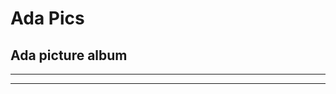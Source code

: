 # Ada Pics

## Ada picture album
------------------------
<script src="https://cdn.jsdelivr.net/npm/publicalbum@latest/embed-ui.min.js" async></script>
<div class="pa-gallery-player-widget" style="width:100%; height:480px; display:none;"
  data-link="https://photos.app.goo.gl/zATKnPnBc8SCzfN6A"
  data-title="Ada!"
  data-description="251 new photos · Album by Mayank Tandon">
  <object data="https://lh3.googleusercontent.com/RW_o7UpUEnIKG_nXGbdl-Wu6UKVzj4oXhm1Wwme9S-nSoMueonxN6CsfVEh3R1qKoherPlEDm7YWZ6GVAYyoG5QIMR7Gg2bs1A9i9hmmhNB3nisH19EnQYo_f_HisB1qnEMLLQshPyw=w1920-h1080"></object>
  <object data="https://lh3.googleusercontent.com/2JTXKrsnQ9y4731yx2nSiUYb0Ecr3t0j1RoPivV1gXRgSBmUAXsoSczTd0uYxSl_oGJZDe_V6rCv5qcnDF6zO5UEg5Pg1AAIUMlAnD4bGlYUKB-D3XfnlWyXjItfTNGd03vqfY6D7iA=w1920-h1080"></object>
  <object data="https://lh3.googleusercontent.com/BBm86QLrsyN2JfPSdj9v3EEq7QZk7b61cXgS-nrsfJsA1FUet4gR71xnTwzfHrUj4JOrc-AMmwVar_o0G6bFXzWe6dij83dLSzDjt3pzhsn82VKw6LhiuG4Y1dreRezvUdIyzKVgyHM=w1920-h1080"></object>
  <object data="https://lh3.googleusercontent.com/Wt0bcTgnD2Np6jvJV08vR1j29VgUXy4qLUNwZ8tyncd-Ry7H81gNZv9I-LLoed75M5pttcfNjQuSmQtcFg-ohqZLJTlURMeLvE_Zh55gC9eO7AItP3eyhQnt5KhMeyjVAezmf11A3-o=w1920-h1080"></object>
  <object data="https://lh3.googleusercontent.com/pon4x_gpIxCCUCGGxdSuEu1IdVcXBV0mRoj5MqBrx4CFqRsjmTsqxJv_nCD4PWFqI3R7J87dhFjs8yiv5W--z53oS5VFYlAkQr_B6Cycm3AtRN217vwe5ZzK-Sn5s_edIRqv5vS-Z5A=w1920-h1080"></object>
  <object data="https://lh3.googleusercontent.com/0fudUPpV22yUg9XvzFG2-oNV6gfHB6O7fr3k2Z_QQysUWPW2mqF55KeQBpBY8nedu6rKkPPAVYZ8-w5GZwQH0-kb1VbDNKNU_eQZtI0H2dHPx75XymWQZ-J_DIttyQxvG6GGwBqngt0=w1920-h1080"></object>
  <object data="https://lh3.googleusercontent.com/sE5WDPK9LRrM9aH93FSweuHfn_fSpoG9Wf35sMBYnC8msptLyJVXcq5f_FSAQKOwQQpLWUe6nttiGhFMGvKQIPsL5QTNbfgDbauzTTgf2cfi8zU_NLbaD-znUatbT5VrcBoewj0TdHk=w1920-h1080"></object>
  <object data="https://lh3.googleusercontent.com/6MCcWqmp_uqVVZu3au0Va-ESdp-AX8nJ8AuROoAVTSSrlQpofWVEwOiOeDCo0ygh-6C5NUPUZ22VBH5JMovUjhfxh-gpwZ85kyoTFHdAsF5LXy_riaPCR6kdohWZ6vH95qpES8Yb9NY=w1920-h1080"></object>
  <object data="https://lh3.googleusercontent.com/s4JX5mmKnq2ZjtERITC3cerG3YurOdcYFv_Di6Tn-efUzAhdJwbDLW5XSC_pbXOD9L-f0TDAygZlIWTa5S3xEk7Wz9i3MOYXV1h_BaePmGZoAu8fs2iwGc3eX8XVMdVJSsN9AUKduYw=w1920-h1080"></object>
  <object data="https://lh3.googleusercontent.com/mZekjFCg0wbIftYnlK1XDlMOojA2VE2DCFmcs0J6FfvUt9l-trPWaGYTGfSslIV1-_i4NAGQl6dEPp1A5XknyW-5CUv0BzkVrYeGtzQqKLT80QUbB7CcYbuBLBfkNnLN4i5OInJzwDs=w1920-h1080"></object>
  <object data="https://lh3.googleusercontent.com/I2iheBWWLzJfknyHo7g_jOFoM78lxD1zhCbUiuncP4zuJJ1JB2OTtOv-a3eNsRoQpaMarpOJd0l0JZMQ7qRZyEv9JKGKAufALjpSqZduSch4OSDD_iNx82Ob8sk-36DZ9ENL1b9lgzY=w1920-h1080"></object>
  <object data="https://lh3.googleusercontent.com/-zprmRVXq4i4O85XyRG9c0TVWLbb9BL0CMml6f8NKEhK2nMARVH0QCH_up6qdvLRR2CMrHJrNXzYxibzCJQwst3edtYQq9eHJWyWXJogYXA3_AqjnPXIBTi0HoFLx9KIsh_cgUYgqzk=w1920-h1080"></object>
  <object data="https://lh3.googleusercontent.com/F58RqtylB-UfjhSbVG7_xg5xg--zkJXDO_1t1MIt-DzW7FtkIvIdSxLq8dg-9CBNniGns27vrKV0DtJAJUBIBuI_IzhgpI0PO7kncVpelGRRE3SfILePagI52ni-1ToyDhnpgt4utWk=w1920-h1080"></object>
  <object data="https://lh3.googleusercontent.com/wVdlBMiY1ELBbDeUKsA3rq1qHDqeNwgczI52f5IqXaLatyiIwlLpHhjApSxaM9jHtH6TE-teBPp5KuJQsqGmx1xF9U4Je9n8qTuWjCP2HqbJ3LJLlMVbk8hhBKmdpEW1OfoJSU2sA4A=w1920-h1080"></object>
  <object data="https://lh3.googleusercontent.com/2SReaLeSVT_wUxQQMUcpXdTZo474jQq3P0WCmKA6CTSC6WZvsAlnbK28xZPsSia8Afl2N_3YsxvG_YncJt7ajUX-DtNd43ht6B7hWLpnqi_2FFq3cs8nMn8r0jMQMMuIXZ2dizPUNRE=w1920-h1080"></object>
  <object data="https://lh3.googleusercontent.com/vbigu_drH_YsSW8sb7tSarO7BgyMnsw34p8wBsjsqrF7EaX_t6AWPlGHnDVfijUiAvMywoX9N0khmOjtDw3TVPMczVMFfuk4oKRJkE5OnC7XyOenvLaKadOM6tS7-FnyNDKdEEk32_o=w1920-h1080"></object>
  <object data="https://lh3.googleusercontent.com/9_cxiCALvzQkzFJadd02mHI6VGyaxd07nRQvVLzTO9pK_iqjYr5pPQTu0tZzH4rLpYrPQKW0OyET8JiCpcwmKS4b040HxlcdeepeDZkPTMt8HyRykf-ERLMWQt5052jnB9PqPONkWSo=w1920-h1080"></object>
  <object data="https://lh3.googleusercontent.com/4kFou9u6ek5eZ9D3NuAJv0gRSUpT7dx_GA91g4jeeWAYDKTlhuL0D8mdZEkDUXP6iEVRh3XwRaUSXmsU9LjYjil8zK2jeUcRhCoIkfCDwaPAfydYv4b5Mcve9eCpzWg5ixGkPZBKjGs=w1920-h1080"></object>
  <object data="https://lh3.googleusercontent.com/jusZJpMnGRhAkbZIGoAfXKOdLtRIJVhwZxbFnCMRVujtygsXuf1H8WMeOx0findJ5321OmkipRnoLJq-G-L4g1idmH1TD4RzB_tqW4WBEkX19MfR50UtEAU5bLmBY2VfcrxZqzSldus=w1920-h1080"></object>
  <object data="https://lh3.googleusercontent.com/qcLW7C00MT9GhSciRc28cH8FHak0MQmArwcR9mqXvbhaRvTYTJ6HtFWc830-Q8TJZPwj2dwEwDsBgIOklLlpDHDuxKyZRdUrEx4anPo3F5wvNFeAyFuPeqL3-4qe-MNDzFnBF2CNnrY=w1920-h1080"></object>
  <object data="https://lh3.googleusercontent.com/QPDRpQPVrRrTSTaeIz-wPqBDQDp3-qIOlIHxPRBIt-XzOkPyYjVv4yrNJB0Qv-59iCv6_LApJovpiKqzWQs_S9avdE_aYoE4I_KqTk4BJmA7POsmxgvHz2kMo_v913Wag_lCrqtOh7A=w1920-h1080"></object>
  <object data="https://lh3.googleusercontent.com/mr538jV9pUq72lhlNDlwKA-k5kt1HylSchtG3DCCFhzgpE9JPGOcjtoFCmFSjDufjCboRo9zxYKMvdijR4p22mNCBF0pFijOgk2ysH_vzVgkiY3-5J7UW7SoT9HSQzG1fbT6EOoSz6w=w1920-h1080"></object>
  <object data="https://lh3.googleusercontent.com/UrnubD6zdFGDc8ExcHGwGuBUTt9FDXkqlNOWyhe03GURsJiPoislDB7rIQG6GTcvFmN5_iW-qDlP-xrCf6flV1vJg1cN6eeBzIEcNF9XVlnZGu7L44nxOP1lzBCLdxPFuVFsG_tITLk=w1920-h1080"></object>
  <object data="https://lh3.googleusercontent.com/jXHDV_kA6CvBuUAL3p_He25tJKuips1xL3sPUvfk2wo2jY5ci7qYzET5S83pOX_Xe8NuPwhQTw-Ae2nVoW-NKFJSrO4FU4VuMJxu4uFgDvEWBzsn8g1GxTXtPFGPb9camB8UxUggYpM=w1920-h1080"></object>
  <object data="https://lh3.googleusercontent.com/H1dg3X20HBkRPoPHp7nAPjPQhWqEYP6oN5sT5UcnvffUN0XRlpPxrVhMABEgm98uQmwjid73MecWP9LM-nuD79fCt5pnwI8Xjk4UWJd5oVS5zvUvajw25XyxMjnJ3nUgx3ixT9iWiEk=w1920-h1080"></object>
  <object data="https://lh3.googleusercontent.com/gafbavbfriwYqWWCeKTEkwLt8mx8ShljufWnqoCkmFh-oyCo8c4ajcjvYAj0_yT_bH0fpehBYsddGw3ICtj8AkR8PZT3505SX2Oy999YPabBlIOhfoTYSgKR62qgepF8_UGmaBbVu1U=w1920-h1080"></object>
  <object data="https://lh3.googleusercontent.com/xT4yua_iE9gfmnuTXhELRRJS9WqUe_EmAwguoObysWEuxHV--dRuvFBh1JP-JlkI5oBMQ3vKyY8ho6Hs9h807Jo0jneRCCVmm8hticIYiJDf0TFxWLZrqXdltpajNwoVV_UuvXeNokM=w1920-h1080"></object>
  <object data="https://lh3.googleusercontent.com/OPKrzcRBOI4i35gFMMjuEc1ulviM-fRfa2l-77Agda3UrknjAjIsR7c8a_yU4-eDlTH1P-4VxS1A96rAXftXu_3TiBWkKWq2Vjf9EdAu21tRBEAGTewMMAMK0CRjl6kKGT8SKWZAuFg=w1920-h1080"></object>
  <object data="https://lh3.googleusercontent.com/kTrYrHKBHN3DXYN5XwwjUXpw397B1nZIRF3TK4BTNWDnL7nuyLCUjs7x3_PjhYs_yleT0xbpPzGxZp8x70Kry_QThV004NC9RH4zLEU6w0MAkcy8lxZhjs2zDUFT3vfzuH5uK2xVHA8=w1920-h1080"></object>
  <object data="https://lh3.googleusercontent.com/WaezOVc1ZVSzOjHduumfypkG2mQ9H7K6ig6mLfuweVlBuHKNr3J6_2gbizHQdmiYMs81D5kN4MxbAUmIzCYJu0WJGpsxj7xOgqCSPOAf0KtuLCw65bORRdCtNVQFPmIWyqf5S2pSaLA=w1920-h1080"></object>
  <object data="https://lh3.googleusercontent.com/DJqVXVUMrQf4JasDgJ9NMYFXW3ofKLfrBYVyQTsaUEOI4cUQ5xNuPgva3ycgKtT-uSJixl3qb70JNTs1xe3uNIl3WjhNAm68Idcfndv406LcjJDUqsaFTm9UssfeaKCOUXyV1cjFb4M=w1920-h1080"></object>
  <object data="https://lh3.googleusercontent.com/04rx2JfW6oS8eYM9G2IGtOhRkho4Vtct8J14aYqzf8vjp3Lg2Vk7ljR7PgsOZvukHuSOdmrTMu1vjQlYQvBMbOXkv7aYfhOhwrbXu6KFPa4SSz0kw_5aek0T0D2QvUwRwS6L137DC_k=w1920-h1080"></object>
  <object data="https://lh3.googleusercontent.com/nF5I0TZ30T5LsgDcQelpScQU4ps5Ujy0dETIM9GWn6l1r3RdUdgj3DH20TqYGiRCjzvswt7Rf68gV0jdfb-Jwzdd9PBn2XiaggX4kYCYA19RNzim7z_JRZvLW3oeou6v9NqnDk5Rb60=w1920-h1080"></object>
  <object data="https://lh3.googleusercontent.com/CgwazXuA8MDkqUJKUePbnXnQ-uikAMULDZJbyL8jmuqUyxCQh26rA6k7nwOqKeRfCuDLHOeT83wSiVS6thponqSiiDhBlgBOsvZOJzs3fmHESqec6sQZMrNgO7Usj0NrhrS1OjSycPs=w1920-h1080"></object>
  <object data="https://lh3.googleusercontent.com/24iv5D9W7j_n58QZ60K3NXv0NDemtMlAJ9KqTLqH2cighjX7648sxzAPRBGIq7zeDBYTKBAtQnZT2G3t4VX_Cs_c5xJJLyW6DNZnghS4Xp5g9QsHo7hSn-MMb97xCfWfl772XGnxVlc=w1920-h1080"></object>
  <object data="https://lh3.googleusercontent.com/_eb7uzh4KnhUeaTBE7F7_zbUgQPXS9gswb8wg5xa2WBHxBHl12jPLaEBgYokCtL8YBdtZIFaJ05Vw6Ez-ed0YfAbGLI1ScrdfIxtLw0T3sqRX5vA14ctELMYK-7n_dWdHthMz_XMa_Y=w1920-h1080"></object>
  <object data="https://lh3.googleusercontent.com/Txue5hFFpePASIpDdVulo-R13hzAyrpNJAv-6-utLP-QDo2VBbdHfnl3zLKC9PHv0iIlGHkF9Tyo-tgThsV_D0suTwgdsk6Rc3Sa1_kJudKFGyC-KQ5epoFzjc_O2EibP0rZbo5PwmM=w1920-h1080"></object>
  <object data="https://lh3.googleusercontent.com/CNcEDhChcVT-F49usTeXAJT4Q8KhOtRAPEX2NxSPU8SR6JYLbYsMxS4ZpoZyRqBFzLaAOYy7k8xLKQFhzPvC6N87dB8iQxNCRH5486xLbYj7S6P4ob3qLTjGhzCl_hZ6oJjZmgwf1HQ=w1920-h1080"></object>
  <object data="https://lh3.googleusercontent.com/oyjC3ootMSNsJV3Thg3ZzCMJkXrSi8XVVorW32IjukqRaPx32bMNtVeslX6yJ9JXDzrsD3f2OGxpIIofW7sjgDOSRuA2jMZSuPYsmH8I-t6r_NzkDC2VRbpsuRtGVl5masEZLRQoj3U=w1920-h1080"></object>
  <object data="https://lh3.googleusercontent.com/f5A_NRJYP8pJnl_m5metg6AQBA8iTy5rEveS7AkxjMghlaejkhbbCx8I-We-c9eP-QZVlPSzw8fH6WSDh4RMvgTYAMcL3Ck2jM7B4ZXm8q4GOmch6EggxfExlBXborY0Eu8Rru7yyMs=w1920-h1080"></object>
  <object data="https://lh3.googleusercontent.com/HNjuVMrpSlf95MEXPt7u8jBTLde4cwv_wI7mYRGjAcAc1aqPmxjcwmoDmw7zOmRpms_bpLBGjVRJ6YnEgm6oC_NV_UBL4zvuwhxrse7X6gYR6tn5I-GG1MAgLzi5kUVwjzWmELKc6VQ=w1920-h1080"></object>
  <object data="https://lh3.googleusercontent.com/7Y70tXLNaxTS1OGYWMXZmN9sw8fmfULLhqX9aAsLHzYrJuLtnRcFKxXlCsXE-fmyYr2DnmMQK9T03ZXlJDkEh3puij7JKHFNKR-QIHHSh_wycg4bMMxpXA3dVk18QPDn2LMQHWpIqio=w1920-h1080"></object>
  <object data="https://lh3.googleusercontent.com/fOs_Z8YlpmovQoL3voADZ92UrKm-zPWtSVYgXlpFHvWYD8xAbDE1D4IgnMWRtKMsf5Iq5OR-5oyPPwBa4-f8ZjyrP-p2rZIZ4q0nSul_-aiqSTUsVB7V78nvUwNfkuNqu93bYmnjkeY=w1920-h1080"></object>
  <object data="https://lh3.googleusercontent.com/G9WATcBRFoZBDZLLPz2gPghH9P7JQmWJOZA_7OdAooDzaK7mnFtZ31BbWRKmFsSZtA2gHH4EmUnLtrzJVLQEwnIOWTKjUW0QKhetMufBG_qbx0x1PHtdr9xfd2yE9YKgetK_K0q4-ys=w1920-h1080"></object>
  <object data="https://lh3.googleusercontent.com/Jo04hUQQJCTAyufxXyeYqbbZYlxVxluvc0pRAWQeHUQzteBTauJPa9n6AVNG_KzYo6_u9mbfb5RlSJOX6JjudAbhlIlGmzeqiMk6S_0Rv4hcend4-0ya-CyLEv4pmDMZpvaR1YUAVS4=w1920-h1080"></object>
  <object data="https://lh3.googleusercontent.com/GxpnKP9JQYpkKoaFsj7jyTOhaC0nTRjrxKAxVp2Pn9mrBhuwT1SblMK5aBWz3dfh9ZdmmzyLcE9z3XVWM091wrQU9aKCD6NfGl4jTnYeqR_LZaTMvD0alV8h7J-6GpZdEE3EOt4zTRE=w1920-h1080"></object>
  <object data="https://lh3.googleusercontent.com/h9MI2cc-IBevK0DVwIHQZZ2IWfUeTJOFSmzbQ7eyIjycoH9WowwJKKAQZLDJ1zmWNDYoV8Q6LYi3nHL2uXx5lHJgSLU2lxwzFSLFXp-GDRQTaGxRaCRskB8_R4pvF6_JWlFLGAcRbsg=w1920-h1080"></object>
  <object data="https://lh3.googleusercontent.com/mr1Vc8Sztulb1CibdUu_w_agrlxRXc4ihyU142PUFAjhr-SLuVQHg8KTPpnl-sophw4ZfYv9hXLHcAEyhE0SXu7EEucpMzpEac_DfKPgzlA4wcAaMn0zwkDcirZFW5qDGIz5GjCEkj8=w1920-h1080"></object>
  <object data="https://lh3.googleusercontent.com/M3NaQNdPZ-5El_2w2Yp86HnktkbqwMoR7QjKFSfV2rC5EW_oXEHJv52nHjSYARs8B8lAizxtwdsFVJMuNSCEWVc1HzjguTd4xGGhbILHOdcylk99vU0iSb4_EJM6CqjclpYA88Wlv70=w1920-h1080"></object>
  <object data="https://lh3.googleusercontent.com/dQghDsZtQpEulZH8Zi9pGtcNePYZ5Iyz5BT_ZuSM2cQAzPjHvFBnpZ333zfnutxOHdsr-NgY1I6Eq3P4swMyEsgY93B6mxGJRRgzAU52bTC0v0QNGjpARXeTGegkzD-tFACVnQCw45c=w1920-h1080"></object>
  <object data="https://lh3.googleusercontent.com/gBbTmGnIeUiXYLdppngRdI1cOIowkmEfmzNVKn-W1ppH1lmvU5dhLEfChlqa7q34wmM_zLnOdTC-wAf1-bv9E37yUA4W3Mr5QTXPetbaepQe9eOp2Boz19-IdC-3quwbAH5NnyAoc3o=w1920-h1080"></object>
  <object data="https://lh3.googleusercontent.com/se07OWBYUBRRbwai7_4iUMbpaGm9L3jZrtn955EdWuEaf6JYlD2R35kHXcMs3M_hX2X4vBsPPyr564hxD2PSnUP1wJAgZbuTGg-lfFxJ8aEXzI-yY0ykaVYfFJJOCcwFKNCY9gdcwV4=w1920-h1080"></object>
  <object data="https://lh3.googleusercontent.com/oI6QKRvG046cOWD5qFTF6lQ1559ybtQ4qhx4b0vNLceHeQe_u-fUPEbLuelYn8cuti6_3uUHRH71Ew9IRtZ0xf6RNJMosAlz5oEcIXfPCLKYAF6D3NPnT8MRB60aPiXi1MtKXa-j9YE=w1920-h1080"></object>
  <object data="https://lh3.googleusercontent.com/I1hHYllZSCrsXblEdIOlvz8Pz7Uz-4yhtWQltEu1Nqf8ZctaQ9upebJZrsjMXwgPQUZljQPDnAGx8f5xcqfWqz0u6-0aTydLxZIuB56pJOVmcWkzZ00r8_6FRBxnhn8v4sS-j-4q-90=w1920-h1080"></object>
  <object data="https://lh3.googleusercontent.com/D-MtY3nhiO9zZuLlBN4Fdr3zIGr3eS7UlrMt2OenB91KlRqRPVlrX_fjTOcTZ5ICSu4Wy7gBSQo8IfUqr6ZWxe63m23wa0GnpRPOKVZ62nUfevwOYh26JcsrJe_OR8h14_mKLi-EslQ=w1920-h1080"></object>
  <object data="https://lh3.googleusercontent.com/0RUTRg-NPyf5symwltc0QcPje_KnNnxGP5W6l5tGakQeazgJnxg0YF8cLLVBSmoDknTVUHn1OmOG90gqlB3mE7_uN7kAzZR1ToZy6Splqb2KWCM1T4o4tSAvDQ1ONLMPQo3KT1MrRPg=w1920-h1080"></object>
  <object data="https://lh3.googleusercontent.com/WzNlhmpek1OHeFqzG-UNhEhvQpvGO15hrrNrAFM3jXHxIKZg-psE9OgTErzF1zRgb0th2Ipm5fezfZTGEKw3QtN0rPU0F9YGoIE_JCPDgvm1frlc3Mp-fBZ0Itj7MH9TCfA1cxW7oy0=w1920-h1080"></object>
  <object data="https://lh3.googleusercontent.com/q7ElYeBoyHwmEn7V7PwlqJKKiupT17vRuunYoE9V_0mTcAwrC3oe6PLUfNRAuPoe5I80GgohxY-3c1OqdHJGOQZMIqOd2eJbp4ARMrWxELJkVPCTTVtmRm9ioFqSvhyiTsN8IEfJ8RU=w1920-h1080"></object>
  <object data="https://lh3.googleusercontent.com/d6TnFVa_KNPkG_pQGPIIhCy0QDn6tcjRkvaQSjA_BBbXkFidEl8MkY-P83ThOgG0onNs6AFuFxL1ACcC4ZDl8BCHtdvZZKJ0oHsYUfV51is4XkLjF0L_lfg0vf0eOXC7UHV5-0pZuVQ=w1920-h1080"></object>
  <object data="https://lh3.googleusercontent.com/18eArl089BAYx9VVTtfxiybUtlwt75cVvJZD8Q91yeRpYYN2PZUw-Lpz6DRshJ-TCQlv-G0uG_c3Q4cI-GsHnILmYA8LKoBnHfg0QbQifCob6BpEEvCKh0GCu7cHKnHgRS7G3xNXc_I=w1920-h1080"></object>
  <object data="https://lh3.googleusercontent.com/HTYyx9w7ZS6BaZXn0S8JjWD51LHiXfJwugok-h2xRFTwehxG3OwIJvmi3fqKSPDuV5D60s2RI722mpo9EyRFDMCF6h-RlDNAsghPDaOAJY1H6OZwgXBw7eGwN26k9Fiuv_kvK8Ybi5Q=w1920-h1080"></object>
  <object data="https://lh3.googleusercontent.com/p5ov_ITlzUNBQcACm_L6EYr-P2XL6iUVdz-9nnSbQjdnG6NaTUirLVnEcSrlpFWv62To9X_Hd_Fs1NKq0n1b-fYjhzeuxCM3T7zBwghe-adSmojtEJGdEqNKC4GVdu8gkw_IqXBiIy8=w1920-h1080"></object>
  <object data="https://lh3.googleusercontent.com/-7XoHXdh0XOuLm5v-eGazq8o-l5DBmZGKU1GLwRt3jPx6I26GxCRCrf0AYn3dFdfpNyng3GrDrvxgJ5aUkdYa3LaI2imh3MXtqMNaLgtSAFDM84PIifncc01FP66N-NOfX61ZyLzN1Q=w1920-h1080"></object>
  <object data="https://lh3.googleusercontent.com/BSRHG9ickNBvHjPYiMAbY7JDSsSSDSl9VoMSHq4Aiz2Pim7uO9REdGxbFdnfe7PpMsGqfoGR4eqWk41uL-BF038ja8_NiFSubmdVLvIN1YFq6nA-IJ5V7tU9XhSSz7HpgDHvoTRpveY=w1920-h1080"></object>
  <object data="https://lh3.googleusercontent.com/g28jY-ZUBA9askbe2uQjL7jnOILFY1SCJruqtgQmWnyJbThmvKNl602eP075Ws4Z1uKlVKszQqhCZJ03FwRz0-M_xOLpi6IsyNZwPuAIpDvsJ-OvkXfzh0-Si9M8amVdmcN4G1cM7bE=w1920-h1080"></object>
  <object data="https://lh3.googleusercontent.com/fl8pBDTlyk7D25tlOy3hLgWJrweUpgt-foarmprT5-p3IqjTm5Y_nrOBpA780W_JpUJb5UKcC9j4Fqf7l2NqPs_unq5Vh5GdHNi2uksW86tSjvofjBzw8O_xQNpa9HT-7Vr8b4NWieA=w1920-h1080"></object>
  <object data="https://lh3.googleusercontent.com/gCh2qDIi4ee87FeBm5jck1Y9P3bYTJr1r1jV5uq0fJ-EchX-Sc8VlNyXG6ycUH-9qpCE66hmhdolz9IAJZpzk7mt0ZvUsGWxrd42d3Frgvj_nhhaIBwXZedqEsZXEaHxRwda0FPHhRs=w1920-h1080"></object>
  <object data="https://lh3.googleusercontent.com/yQ00_6IfgVElivvrqORUy3il0lLzkJG5p7qfjHve3T-qWnq5LYeKVFxINuNB4LeoYYiB79NTtC0SsxkV6HO8xfsq2ACR-q6KDtu2sbGfOrYLUHtPNPukx-_Al-dXW1QqPLd4dzHyky0=w1920-h1080"></object>
  <object data="https://lh3.googleusercontent.com/qw5GaU8sdPpH8fK0-9wMn6jXzH5sp9uVY-2WyuFd-eK1sdCjYK-QSSg_UlnX09xNcLQLpR9EZsSCIUSFHta2I6IDs3IlW6R6BsfNgPPjGkUQgJzimaIsHMfmTXQx-xunnpHnSvs9gdM=w1920-h1080"></object>
  <object data="https://lh3.googleusercontent.com/91wU53hst9iiBMbhC6OvsfENreo3K8xMu0EubGpaP0sGdxs6exIBv5Q6cbR9dSqJ-u981MKcf30gNDeoFFWd2PIM9aUVX7ZIA_W46DizKrsykI_yNDJmiQD-Feini-gEavyDRrkfCoY=w1920-h1080"></object>
  <object data="https://lh3.googleusercontent.com/WUWa-V0eOGGXglRXUd-ATLk6kbtcneZcSC4gOpj88kVrFjU0_mYbCe4wIPqzwfsPiK3d-R05mpTlDFe32CKPKkj7Gt3mOedARojl5aQaS_zCXiouvh_SPG1vT_eWTvjuOCgj0VGfrIo=w1920-h1080"></object>
  <object data="https://lh3.googleusercontent.com/Q_JgYaYg1iXCsXwrSIP2Thxd_4X5uKdNDaDR-281wGQQHSZy_leCkfTQr4pJLGbxJoX2UpNr4fwYm-f9CRLP9HGvOKuN2Ep0qwQcqlb3fCiNK6s2M1_WysAWkbJgYjwPVjRJ_elA9hQ=w1920-h1080"></object>
  <object data="https://lh3.googleusercontent.com/YqGMA00LzZb38o1R5lra-zBsdsxm3FzWcCIeFK2euTV3z955nJ7POckE5oHDnV28X4mBa-hJupnASbhR619h8ty60sBFip1aZpTGzCwRgX3ub_qL1jQFR5j1X0Gu6-Fs7meeTrGHFAw=w1920-h1080"></object>
  <object data="https://lh3.googleusercontent.com/OWnQMtgmuLyDesQEm0ZRvDPdck-ziBfXzDamLJU1sGPpbGDESAUazS0ATO9nNDgBq4W3sTS9gNRDh9cFKflbdzy5vkW65bnn0Y5-WvuqIjWXaLEVcrfoiMsees_7IkBFtx6jnnapi94=w1920-h1080"></object>
  <object data="https://lh3.googleusercontent.com/EJ1dLg27-k4YbYK-HGfxDZGRhu2N3OOQd3pFKdsHaTRAfrGt_aE_repi3dsc22rB78N27J-bMqpKxMekJF6NoPjKPf2WMf3nmRZFLRZDByGn1ZcJ3cqTJCXfCgg1o9HsAr4KwuhIsOo=w1920-h1080"></object>
  <object data="https://lh3.googleusercontent.com/-7aDAt3fYqQpty3gdSQt8lJsp-S_N-QN8PBXENfDEesCxnagmeovTpA5QE_xBcnLNv9pJvR1Dbiafh4mc7qjI5Aj7xQwVzw6iYr0Z408t5KkXKNA8Upr4OoTv4Wax6fts-CAUTrOw-I=w1920-h1080"></object>
  <object data="https://lh3.googleusercontent.com/LUYDlrK1Fy43Y4M4a_c4TWMtQvq5SkdV1kuginW7jo_Fey-zKsdzvSERs0gyc4hCcGbQHxq_iZdLtUECfd_kQDqQbrVugyYdZa9HUUyuNZDqLTlf3DtB__-eQhxm1YUiVh43gEcU1wU=w1920-h1080"></object>
  <object data="https://lh3.googleusercontent.com/sE0iaDp-3y8bRYCS4_qSKHCHX22s_UC98I-HAS1uNAi1DvWR5-eN6-bZomoN5snAd4lvo68UZgx7KuCdnweGslcwbn7ITiA0PTkpUe592ulUq5Y68j02obrKI-K-RXaRf-4L2h1mAdw=w1920-h1080"></object>
  <object data="https://lh3.googleusercontent.com/u_WGBcQGENe3OF62G9kmDhhgYw76px_yU6QhsCd9rkJapOovEJfDA7lTtOwVWD1YTRGeTxaFRR_cGwR1HJY262XFEevjzwEPq3MIWTrx-oBSPH4MssKc4jmwdcbhfv6_Jjwg0hVbzWI=w1920-h1080"></object>
  <object data="https://lh3.googleusercontent.com/OSTgwOA5gckA2ZV8yVQD-WjkBoA8Q__z7-9MKdM3OzGdNSPAAakiRYBuDROroJwhlU8ib_zTH63ayIIiHLQ7TetUocxrS8S8X1814TShnW7QEC7wsBaM7MfrzOhnfWfTLWq5vHfqHC8=w1920-h1080"></object>
  <object data="https://lh3.googleusercontent.com/XvFKS0qbKy3RlCVLapLUJ1YfGmq7cfPSpOgrtCvedePgfSV3YcXnlzK2kivAxeXcjhCHacfdAEydv1KCxT3umfO5ADb0kFOkifLisIcnXTzxqE46-u7qV-yc9sT0U8sBOtvm7NiBbUg=w1920-h1080"></object>
  <object data="https://lh3.googleusercontent.com/66m8y-tzlTYQJ4LIGmPTFRrjwym5ivQQ1SLtQzlZXH12Bo2pUI3EiqshFQ25Fm0rQE9iehorMUl_o_VY8a-FyUFOfQ16dxp5Oke1q4TGMfpNDUWmQUDNFv90ZYIeBxdW3quI21EBE9g=w1920-h1080"></object>
  <object data="https://lh3.googleusercontent.com/h-Fek5Sn-s5_Zs7O-YYSnRLIxejRacADMPF48Ppf9S1MxEQyAhWS-9tiFfedtzhsLBx_1_9XJW-dEj6S_KB8g4RXT-tZPHzpHch5ROo1ocWOCYIhszvb8_hUtCbYXvhuzQNgZR0lTKA=w1920-h1080"></object>
  <object data="https://lh3.googleusercontent.com/0hbRuFbFHb7tBakezM01EbHbPsI6qIdTWlcA8fRf_BIuu8kBAM7YV776Fu7v_SoJXLVV8Gb1fD-yaPeUMtsFbV2xWgPtpxsvSmK22EL6YxZKOKn9bs0NtHAF5suQt0xPrpMxcfjDUAQ=w1920-h1080"></object>
  <object data="https://lh3.googleusercontent.com/NG4xl-BoSNCGM1PShvmqJWAlewARZftPIFjzzbn2HZyJFUx2_IHntnIxKuZR3EQh3lkb-sdIghUtg0s3ULLGBXbeQt56fNfy-7kmi1c4SAUobrC1Z-OuCLK2Z6gXc5jDlYDcWMiZkn8=w1920-h1080"></object>
  <object data="https://lh3.googleusercontent.com/8VkIFcOw0TY_-xY5nPUJkhcNv7ndbIydqbNFf6W_kRjJxvX92L1E4DXt0bQoky-LjABd6NSm7hYY6BbccStqdd4vqW6IWVx3ogUp4KNJM9EGfEd2LI6L25oolD5J2Gy_aAixQFwBs7E=w1920-h1080"></object>
  <object data="https://lh3.googleusercontent.com/AKj7F2zDS6khnffI5-JIooXzbGEqbol5W-t2CM3BK3PCxUDTuzjQBj_iqYJHR1JJ4HO9Z0K6MgsVFLSahBicKmxb7IvxKZs6Ss-p-ABuTNnnQX-ozxH1goRClJ_-YE17o2MDzh2o5xc=w1920-h1080"></object>
  <object data="https://lh3.googleusercontent.com/TXFJsUCParrLw8TLz4nnyX5AsIySjkAxMSU65alPHTZjQCSe29yrb7yK6HNeTjtHFZeTRfyXoA8jSwe169pfVpOuq1x0WC3u6sn06pj8Wrg8JbPgF1Zklk8rVBXe6j0dZMs7OsHCeYI=w1920-h1080"></object>
  <object data="https://lh3.googleusercontent.com/8YcPX561NhBIyLzoBMJn77WDvWFPRi1ZIgjWvDrWsc5n9701KiWkrxn9jy0JG1xkn_9QclqxTDBtaQXAEanbV0YcTsjIqGXSbBNL-ckJNwUNMx8L92ueSsYgdopIERt5bHvrxfLbsB0=w1920-h1080"></object>
  <object data="https://lh3.googleusercontent.com/qj-nOtq6kzuhr7YDCRDjds8OK23SUImrBEqYjiU4-p_hj-BfsQ381FFmzjAaiS8pnH6wDQzFPP6a0FbH_OGXRN6PruH2fHidNvda2bEFaCjGHmLlA2wRgkSNRukUd6mEvIhhuTJFXIo=w1920-h1080"></object>
  <object data="https://lh3.googleusercontent.com/fQmbDPE-4167GM7B-LgVzhG-ECkPkFN4KhtgaMIB3NvzG_8_pDlQT4dky3CnSDi5MF6RGItFi6NiUf56yRqFr2RhdaW_S0dQ3MNdIcJ8WwSzW4ffu0B8_FHuPhXRf3YNFL0budmfs6U=w1920-h1080"></object>
  <object data="https://lh3.googleusercontent.com/9uYxwLP8eeRoAF8p8wjMRnopdatkn6eY7Ty57vIjWXEu5s-9EtPZMd_ek0ws7k6RLn_YjLV9ILENt2nzwyi9OPS2EKPxARIHFHWwA4iXQie8xmhpPGehlLmx156miEVmcxJhqeO7TuQ=w1920-h1080"></object>
  <object data="https://lh3.googleusercontent.com/KM0PRUKCFQdTmYwbFBKnqJ4HlW7mND19NSUxIyzF-HKfz-nivoz9kNn-7v5zZ5ZK9mqg7lSOQgI67BXQrQUfQxhxtav_TZyMvP8qD4oD5pPEZ77-ztNVTLh1MUHBUnr26PwsVqeaIt4=w1920-h1080"></object>
  <object data="https://lh3.googleusercontent.com/ZCN2kKsH4dEXfGkDn75nqJZTM47HatsS1bCZ-mC5BTb1X5LBp1Dh0cg1RcxnawTU-VIClnj3f5quHxIsQysY_etBuAnvPCOw7SHMcmAvqMSBK8gXjHR-kSWNjVYmfW7ogiFEI0j_nr0=w1920-h1080"></object>
  <object data="https://lh3.googleusercontent.com/KtmYDOUOOeei3wx_9FZXojChIqOuE9oMlyZ6JgYcIJWQvDAp5hH_kJkBUQBkUIEbZlOv4J9Rr9OSRwPA57FLWAUZoX3A9lPWEH4PtcNtS_Pr4AcPGmwWDOHD6psD4w80_iExmRQ_xwo=w1920-h1080"></object>
  <object data="https://lh3.googleusercontent.com/QGjxUqK4Zlu0yDHU2C0f1JMSRcdu0Yo2qtm8fULQYvMpMeIrHQssPrWkylQi-uBJbJd0-zik_Y2GeynO2WZtrq5Fgk4jW5smNfGhw0tPAzwVUYzLJO0lr85anJLGstX3B14Lob6_Iek=w1920-h1080"></object>
  <object data="https://lh3.googleusercontent.com/ysKLvoF5RGo5O5KpgcMZN1_v7ZqofYnWPaIGkSaVHKWOaDtfzkAv30p2ZG39eTK_RRw0EOvD-6Cu6G1MKDv8yVCNv1PAECOrivB432SG_lhzz3uSPwPIxBbf1wpPexAJTamQa4fOjHA=w1920-h1080"></object>
  <object data="https://lh3.googleusercontent.com/nxlnHMvqQ9b_UwealGn08PLOxWr2sMtY1sk6sjZQ2QvDVHUzTVq5hHuxuXBKLfNUoETJa-FrTEYKUQyOHEhnXR9uraFLDfD0qFV3gUlynn7ZHzUHg7X_idw88ds6D8IPSkK7aa_RwwE=w1920-h1080"></object>
  <object data="https://lh3.googleusercontent.com/y5E--axoJ_AAn2i5HjaC1FGEaovIlHbH2JmXubNJ-XZhcVnM95Sh0unItkQKHrLVKD77JHe1jkgFOvln2TFUEoNLfHP8_hrTImA0fZZzyep7KMwxF3OupiX99HNGkiMl9PFm1xB6kTQ=w1920-h1080"></object>
  <object data="https://lh3.googleusercontent.com/utyShXR9sjqRJ6USRjYD4-RFU2PPbytwMBjAfD6hEt9jEcsGfjXzx3kKpWmxsS4xXMgkrtO4M4s2im0cq3X_GR4NmzGN2VefaZA-2G_RlWrk7Xw3k66rl4HogpRtwKUavkeabNsCKDA=w1920-h1080"></object>
  <object data="https://lh3.googleusercontent.com/BnizqY1nVSOAcHQh09EM9a4u19VWJx-INP8ukJFcyLPMhMh6rY8Ie4HfKvi6vqf2yqIKkOoUtftEbRPo2eaHTlkvlMtNF5Y_V9XJ3pFvELGaDsizFEyWEhWtshSzVCs1oq82-cZkFg8=w1920-h1080"></object>
  <object data="https://lh3.googleusercontent.com/mwzbtAPHORw5JOZ58ezfu7UtWogy6cKKhAVYpaUZIel3NGJQacDIa2u4okBWMSF6QcNKY1bYV5R4ChC0kXOrmTXWW-WH-GjLHlLi53mGuwQqUK3GdB76LsMHxzuK78HYZVbBBZji2Mk=w1920-h1080"></object>
  <object data="https://lh3.googleusercontent.com/cB5ufyXKnmbKAdkjfc9OTcaU5-SKm39uyKtfIjOuzCsNOEeWBzNpdC9W_IFPgFGelgKG6LtmVO6PpnXHuZ9_-tT7NkXWzPBJJ7PyNOsE2pDclo1Fn3arR9NGJz6sDPNaASia55HtR-A=w1920-h1080"></object>
  <object data="https://lh3.googleusercontent.com/yohoOq--d8FvXVgB1GAF1JjSwe6pPQM2zI0ieGmMr2smm1mwy9vsIy3udUn0vx1bbdiP5TZQ7zYGRR5HTpnRPO3Gkaq0dDLZzwVNuiPoewaKz9fDi59sy7as8sdPAn9sBgC24LCJatY=w1920-h1080"></object>
  <object data="https://lh3.googleusercontent.com/irfzZ5d0DRE5qZzXnovBymEinJ4z1pb46GNYoKFo17ZVsS6j4AKCPiIvNqhA1Y2lXlYVHBLxDFRM4ij9-yT2kgM7jfgeIckdfLroi_MEG0IQesp0njkob7DvKN4pQC9-J341mxY35tQ=w1920-h1080"></object>
  <object data="https://lh3.googleusercontent.com/biUEV4LGPmLtEPYjuC2Em9l9YHg28drLcSbfDLZvKsvoYElth2MO_cfOtgmd6t2pQCzRvvrsdHAztFlSS0VkVEqmye5_1lcPH4UNLW7fJchGndQ9XujReNpJuCx3Ph_oyrPB1qHfuIk=w1920-h1080"></object>
  <object data="https://lh3.googleusercontent.com/r6eh-djw9xy7X3PZtnQdSBR876QiFo9rLOX7TaO29OLVVu9lF1Ivn7RGIZZqJPxCmGXvz-QJ2Pf5cx2x5RIBmjQ91m4VMhvz49eGqhEiFHMOQYadCOLft_ULqeSOWSuc1iN9xCQyRPg=w1920-h1080"></object>
  <object data="https://lh3.googleusercontent.com/FKMfV2ammLoEwT3ivyZMdEv3Ts1wFsc1A68WTrQCuD298bGw5USgJBglVDQCI4qr5kpIVZVRVkebspIVIhS1ndjR_K20O32JkJerrKhPzO_PViF9k0jXJ_rAqH2rOTIqlf4IAkgHRwo=w1920-h1080"></object>
  <object data="https://lh3.googleusercontent.com/8nz98ZwJbx9XDEZ5cepXlLZuseeN-3kRhX9eCsdkwniY7KU2x2xFzCxLtyzgfUx4eiRiKj_Y4lq743_2VerufZeScznbA9Uf8vU9ifoTri4TG3ppOwYBmH4EQajKTTRh_JLADj6J594=w1920-h1080"></object>
  <object data="https://lh3.googleusercontent.com/5EoOo8CvdbJ49TioQbOfSRJyJ-x8uQ1vSI2aeIR2ckdAWvrFACS0IyXiqrdsFCXLsbN1J9XcLQIab-hVJSfPXvaTW_cv_imYHU0ICebGKe2f1S66wprNDaVvqGGF6rEYqxU45BFhNUw=w1920-h1080"></object>
  <object data="https://lh3.googleusercontent.com/hm9apfbusIYIxd0lyV3oHKe2gO60OxSx9HLATsINEbLzw4UU5xXw8_DVefNM4ySR6aF55Tj38PYm7vYZiJ27FiLL1P2ak5zK3yS1-CNfY7tSaVmJIVzcjxkp5vAQV2APw1YYavi1Akg=w1920-h1080"></object>
  <object data="https://lh3.googleusercontent.com/ZH7mzckLsraWTEiJFAGHi_KItiVO16wLAIZ-Tn5eH0p7Vc8f8e5Z-tOT5Q4iFpKHVz4oB4n0BetL3l5RLSoaMEySiLFCOQSGa5yxF1WJN6AML0Ls8UIRtqX7sG-LPbhPawts_zXLEOo=w1920-h1080"></object>
  <object data="https://lh3.googleusercontent.com/adjmlbI37N_M6zZzDAKXHblD9tUc6dcGqe0IgzLELzEH5zHi9PtE3VGU8KOVKvqyjXJWiVwrS6fvBXogdc6oOHniVcpxI59r02ERkePVLykGoqcgo0jEYcojmieyEdnnWI8yHRTubng=w1920-h1080"></object>
  <object data="https://lh3.googleusercontent.com/8YJZBu0lRsPlxdy01jx_xmZbnFLSDxQXXeab0mNDkwVAariK9AFdObr71ASWPXY81tiDwE52Y5qXEMr6_zRxRQJiaiEM3fp5pCMC6JByjsnw-_0y1a8P5Ft83G-yD-oC5tS1terEIBg=w1920-h1080"></object>
  <object data="https://lh3.googleusercontent.com/84z1FS1kz8Zg5SApJk-HAEjncfDnZRudtH2mXksivyZyqG2jBv5fxUlublltJCKJGWR7NMlOYvGyLV4LHnloNL0wNqQA9W7tWrZ2OKCFElGV-5COWby7xpZalb7qAh5YcwjPYvdxqXw=w1920-h1080"></object>
  <object data="https://lh3.googleusercontent.com/6UTMKh6P6HEkmOp6OofotD5MEl6EF1cfWzwm4SFX3u_lSiuwm1jzxy2AC1zRfSTT-gIEBNbW7iJFZI6zk9sr5UCJXJoWg3LsGAymRUIrfEapYGDIzNeoo8dHOEmVD9DjeWa_Qpr0v4s=w1920-h1080"></object>
  <object data="https://lh3.googleusercontent.com/NyCzM0Tu7whwRRkTtJTWhJdRSejqZswXcUc9hS83yHuBlaLSDuqTHrNNfXxStUNUmtpLmH0WLTOHrzcZ4-BiYo3KDm8Kuu0HW7xrgEXLfs8f_nN8JZRf2t4LHSvn4QMxCei_1N9u_rY=w1920-h1080"></object>
  <object data="https://lh3.googleusercontent.com/KT5UrptkMI529LbH7gZ5SB9b_IQqG2RPHyjNzkDeWJ8ioZ-JC5nZWix7QrSaMUJvV69EC7ZvvEyBi93LM_DNOBA92xVHfTPWGs_tJkVC3cANIvgrKtnQSAXqlvA7qAtreJx-tSRQ4Bk=w1920-h1080"></object>
  <object data="https://lh3.googleusercontent.com/Nnw-8SkUIwaQOax9bFOW44ava0ctd9E4UAeOZiw9JxaVmqHdMlbSpReV9f4Tdt-8NyND5XSyqCLvRoztsQ3wra10iPuiwmAmHMLw7egQZ3ykxhJ-_6GYRxjPSRMqdBZqRtM6RynvkbU=w1920-h1080"></object>
  <object data="https://lh3.googleusercontent.com/LcRXdNkpt750j5xbSUgm5Q_W1FWmfAhW68xmKktahHEvaecm9IldpvXsveaLGBIOBLMyZSA07Nv3YH8-U1lGPwuJTIqNqsr7KfXVbpsQItEhsnRujdtPackv4qMSDG2Ib7ih88I5v4w=w1920-h1080"></object>
  <object data="https://lh3.googleusercontent.com/h4cUvt5eI2ohOtLCeKNia-Ph_pPnZ22LdXloYmpEXg8LyIZ0lNFpQJIQ3p-xHTkmEGEBvnTnR4jjJPtkT7N2O1zHAarP9AeyI7GKh7zmT872oVzdQK_8nQfgdpr68xnyIWEKsxjIok4=w1920-h1080"></object>
  <object data="https://lh3.googleusercontent.com/4oa8fYJb3DsAR4LMW5awR7wOj3ibKd_2Rd-fuVoKB3ucDoD4GdCjIFAm5LootMFAKapDT5z4PiyTm3ibBM9mIuFePKFFSd-d7WbQ3DoyL5agPtO1tX7TIEYOBF2oTtWdrakL1YM6jcQ=w1920-h1080"></object>
  <object data="https://lh3.googleusercontent.com/2mXarqPSOrMqWdpQQ0PqnZXhUt1jLwseHa63MU44kAF2xXh6597J7rPjivwXwhdrb9WgE4dHxf0zSohxqkxL-6fTk9a-U4FPyIjoxCBGW10Es_f-2-9cHqTTJ-TeRYkm0OGx4CjOKVQ=w1920-h1080"></object>
  <object data="https://lh3.googleusercontent.com/qFreeLnbv5vhLKzpJQ3DWkYzHMW-gn9AApkBjldnmA6L_R0oTilkdfIgoh_2s72HZOYowjIs3KC-PMxQ1z5Bo2jKnbOxWNA42DB5po6i2saiaRJCiWW8Gduu7ss51NvuP9sQRvRbqp4=w1920-h1080"></object>
  <object data="https://lh3.googleusercontent.com/OnK2gDwGK_l5yvOOrsoXazBYlGtNJ4HeGrlVe7PK0QrLXg7iqjrf8Nx4OX5Z836vypxfpnSWSpsrOpY2R35tBQjnHbdg6HvHaF7cucWiBnRHYQ9TzW10C2JtSXg1mFu8CUFNVB50ApE=w1920-h1080"></object>
  <object data="https://lh3.googleusercontent.com/8yAWYPxdtvpG3jIz5IBO6Ju-tN_inwlru9C-9LwplhBXjUKcJcsEj25g2sNQXO5eISLRoZADBVEuDiyRhg1ZnBSBfTllYRfTY0TWiFso6CZqfPcZLCRHcYliTSIWuECtPhewD9hHgEo=w1920-h1080"></object>
  <object data="https://lh3.googleusercontent.com/iVxlUJNWNtIHI4_Wx0znLXR7w5RFwkAc7jB6IB3njeB7btoN9C6ANIF0gCa7tm8Bly7lQRSP4oXC-p56QMmqw69zlRFTZ-aqKhzUwzTDTutiPT6jca0SthkJh_g41Q2AKxG1I-UIzpE=w1920-h1080"></object>
  <object data="https://lh3.googleusercontent.com/3J2b_dFxNfUxNCGgt2G3ZqUqBkZd4kMqGFTIhJMCkz07KMK2nWzNyzStpVsQj36UyGW3fgVI1F4OvqOVkjLp1e3p3oHNJIKCVqfp4dw5b8xN4vC482P0w7-wvxgPPH_n1YEljhX3t2A=w1920-h1080"></object>
  <object data="https://lh3.googleusercontent.com/sxuTZbSQAtxT_BZEzqkIfI8znWoGFz4DhEXqjLd0qcLORQh1F3z0xn75Lzpq1ia62Ji7ZhUZwukny42nXUT26J2M9oX3QwXzZm6JgtsyO3EA8NlZ4MmfIW1YaUoKLNAap8G7c6XxlBk=w1920-h1080"></object>
  <object data="https://lh3.googleusercontent.com/FH-WsYTpa2vwg4_F1msl85C0JUlPlTa0M43GfgbKkkjThprghQILi27DF11bb24LHvwhXcC4kPaWhUJwKmvUJCgF6L-YQDL-Vw6YCF3lyBGZw6f3RzsPsliscrpY8NdIFp-6G1tcmz8=w1920-h1080"></object>
  <object data="https://lh3.googleusercontent.com/IiEanoPGLvAFjlZNCumd73Y-ABouaoIa-P9LdqcNsjd2JQGht5PHF2OFWMo5IC7Gi2j8VO-ECE16xjeASuInL_hz6NN2Tw6w6IPoxCBj2rfEHrv5L2fc_s8gq9WkDbYGxUAsEORCW6s=w1920-h1080"></object>
  <object data="https://lh3.googleusercontent.com/XgoHTjZSrINDeyFpMoTwUEC2eGM4Ap2gpXsYDB0UKzlUHSc-a0vbU7_YLnaajKzaoVoqIFKepTKviTGjZQSVOO4DoW82x7-wHQqA-FtHxaiCng15DYL3qPqlLWsE1YbeO_KzsYPcF3c=w1920-h1080"></object>
  <object data="https://lh3.googleusercontent.com/miVn1DWQ31Lvhc6qtNCD9YmuYrmmiJtG0zk0eOyK2Nth374rsYI7wNW7loxStXwoX5sRvnomVLgGAr1N_6i_We_-D7lpqteuH_8gvKML797nYJ_K0_wStRNNFfdMgESFCoKhUwmz-48=w1920-h1080"></object>
  <object data="https://lh3.googleusercontent.com/oslHhzbyA9oYU5qqX1-qLkzuoXC-mUEa_GCe6ZZ7dqDPBrrjthWEdXLIRUF0SrssOfW65MwwpxzJAmM4kB4as6zXdG2O4eyTf0segWD82dnUTk2LXgbMP95SDgzAMOSO1rbJCAGcG1c=w1920-h1080"></object>
  <object data="https://lh3.googleusercontent.com/OPmVbY-48xWvXC0GzknmRuKJnIGxKxrr1EJ3Zi7wkfTAj_y2l5x3VQGEclm19wODetF2t1BF3WHVaj41mv1ot01XDbopVC8VnWuflAY9tZjFoR47Yhp48Wb1wmqBwwS5eWnJftrYJe0=w1920-h1080"></object>
  <object data="https://lh3.googleusercontent.com/xQPbpnFvH8A8yDRbzogdxK8pxx50DC8-V6rowPA_vqL80dOfoXJ6jKsBFSttcM2HbtqajpXXz3mh-Trd0LLblWwXWftxgZc_kanwrDPeLV39PDTMqDcrtz53pFoR2_ia29UOHeAzHe4=w1920-h1080"></object>
  <object data="https://lh3.googleusercontent.com/yV-J3v7jcbID3Nki-oSOzq7xE-xBuRf5ev-Jo2065v4Id9GxXs4YozO4iLwkRAdd929wrNp2pMHBjaB980zdnkjJa8tdHcz8YPdfOJlhub9-kSKWPgsS5sx-iiWBzx8O5ZKfsHQQ6Tk=w1920-h1080"></object>
  <object data="https://lh3.googleusercontent.com/MfXA6FLJIY5HPj5fM1dliHnCZcSHceUZc2BEoCf3R_Lws4dLuqyBQOZ23-xG7JzP-Ekma_D7t5DdcVn5qRVSuiEs8JlYPuJAIOho1tH8ex0gLCpMXKzxSU0lkHGusOcFICyKebB1VTw=w1920-h1080"></object>
  <object data="https://lh3.googleusercontent.com/AEsIXgsxUjuwBTwBBjWyFPvNb2cSP2Qf8oZniE3KxgBHt_xULqRq-_kjy__58CScqaVj_e2oS6VwyFe2lQTM382CgmXdwBKpsP8jx6ZLy1I3P7W3Vyd0NQ38lC3Y4aJQkbLZxIgrdKU=w1920-h1080"></object>
  <object data="https://lh3.googleusercontent.com/du8eWmAW89JAsnJ3co8bsCREphs3rq-0wOTfFUMsyOHk4WHhQrLNPge5ldpZrDfWLgataX4WqbU1jW8IgI7tKqgWuyQnRLJunIB2yDLVXjYnvM9SDLvGT3VzLa6m4BgdrAj4xEEsL4Q=w1920-h1080"></object>
  <object data="https://lh3.googleusercontent.com/Pun4Lj29SljvU7KWCptlmsvsuqEvSEhrO7lREvUvjwx9iMihvHol4-feWeDTC0S7OV_eFqvmAtfXJtnnnGdyZKF-A5BR6ZaVQ-kwcsrnyxTtt6qN9BGhPVHwFqg06yfiQcFX89Dae5E=w1920-h1080"></object>
  <object data="https://lh3.googleusercontent.com/jEOp0cqV0XSlQ9-lZ4YR6v-Has3MIQHQNt2YIBnvCCJkg1dN4zJTMkhthFwmGsI1sZf8dZUYQktz8QMOvHWnpic-TJ07T_p28_UU63WDnc6Sw-CMejHJ5q05xDMiSMQ-ywXpm3m-suo=w1920-h1080"></object>
  <object data="https://lh3.googleusercontent.com/4hIY5gDozhQJKcNgNmBqd77wpJNMH-XfUeaQ0TCDkSKH2Ky4DSMP4GkVX-wifMteEEjsbWIrUi_8uT6j1agHI7oSO9w3ufAzVKMMk6qQsujs6_i4VL4T2QOmP2uEIp29v_wVo22kynA=w1920-h1080"></object>
  <object data="https://lh3.googleusercontent.com/XjWUXqJZIWlM6rZIhlPCve1f6vi0mESqRumSq73L68yQotccdpqa9u4UwM-iIqhUupuh05nJozfSOfh5ltp6IieXwNZALfRAET0oDickV9xw-YnGRvtkd5xJq1B-2LhjHexPQVi7fZk=w1920-h1080"></object>
  <object data="https://lh3.googleusercontent.com/NbDdIgIa5jOItdQpb45KqBKTXBfFzwdAWBxLLgL5ZbuKGs89RxZOj4R6uwusRWVE1TwtWGFlhRkreuJjRbxTUsvsdW9wQYTWUxJNjnxaOXkgPeXlk4Tw1sj8s5pZU0ca0PenefGMqTE=w1920-h1080"></object>
  <object data="https://lh3.googleusercontent.com/1IzT1v9bH-fpiAnG4AjzTICf3clLrYrWI6IEisXIAwFz7usxDHs7bwi1w-oETFJlYNah_-_bxHTl4PeVy_QcSfGk5DAuDVy3_NjASDmingMQ2lL9H6Mz8KKjFNGR3A92EHt9em5u8vM=w1920-h1080"></object>
  <object data="https://lh3.googleusercontent.com/0PvG9eqCCT_Hp8c4T2QtWaXgGOiNVETgPhAIj1JLP_LXVdsOJC-15QAHKdaT41ivLh-JW_i6MfHVanGPXPHSf4PIo0u57tle4TiDqVQqHbUI2SvS-FgeaB1SeTQ4e9IEztgiT5uXOX8=w1920-h1080"></object>
  <object data="https://lh3.googleusercontent.com/OGorPDVPqw9_X_3UPvhMXwkAYdQxRM7Yc1pDIMVYdYYvnkAfzgQiUMWR2Mntn18hmtEIdl0DGZub9WZO_MwiG0isJNpYKZ2EpD5m5waPFNiWujEEiHgaJSGUwXpePOb6fqEkc0_hgdA=w1920-h1080"></object>
  <object data="https://lh3.googleusercontent.com/H0q9ijQ4DueIH-KYhW5-mW541yex_k2EFt3vOhraMKDyQ-gdTwiMHCg_TQF2wNPmvrQ9M_h6O4QbKOhQp7qWdpF5i-KgIb2KtENG9vzOJBOgzo-2505SGHmEi8iC6u_sh2IGxTdIuWc=w1920-h1080"></object>
  <object data="https://lh3.googleusercontent.com/Jwc9TJsXGxVpAakWsi8h-NWSbXGZYfDEPF0YWQwAA9d2pM8X172sI7APshx-5fA3kvlUihZTpY0sLfvri6gKKrbiwrcX4yGqKV7vSRH5b8olsyI1mw_4AbDKqGX2jAY-I2KWUDaKivU=w1920-h1080"></object>
  <object data="https://lh3.googleusercontent.com/NxLv10Q-au6gA8pjQf3akwXqE3UErxi6F4SVXBxR8DnzPCtOomn5gUokutoX8odxBQmgSDiKnd9tVOwfnOWdzgC5jkQYQuz99uHlk6uTXadfl1JVtxRtCTxL9iTkN30xJ6DD0sB37ec=w1920-h1080"></object>
  <object data="https://lh3.googleusercontent.com/QFPKooF2ntcBCzV7mDe9pBo5Nb4mPCYurDmCdIS_TU0CnSh1fHxv8WxpzXHxlYGYD7xVvD_yUV_9-73tVvkyANvM6lqRegzBilaidxCstrQFjzWMnkehRWWCGt6XzFOBRIHvYqA4xLg=w1920-h1080"></object>
  <object data="https://lh3.googleusercontent.com/GgDChUF4xG6OlLXREddYUG0-vgR2kcK9w2Alznru8GTzcmDh_9iSTJiRaHC3Ex8PtuueWA3-nq8_ydjGYGvnGEIMwuWvy9Xq-Ve3b4rIqiwB6vllY5clklQJZVItM-Yk2BzHWzifUnE=w1920-h1080"></object>
  <object data="https://lh3.googleusercontent.com/GJxvF6C82smpvumTCt-Zv4MdGqWYiVUpwOMg1UeqKS_QxRX7wz6BKC2Ie-le8q4DtUggkFQr8IA6ZtoTk7i5nbYMjkh9o7-uGdMOcEhuCB9uWKAXNM5PKymUI4nX5IsaQDZWpWJ0jb4=w1920-h1080"></object>
  <object data="https://lh3.googleusercontent.com/RS5L22zTEnMp5k-w14-wFVO79J-hlkWEWiQBP8F2ph9QGrs54Bmggx-q6sk2FAQv9XXHU6YOU5w4-300mo0MN8eMWrEMtg0rQm945hIP4PhAz2NMNYKYWMvFR7cJd4vQepZ4YicNmbc=w1920-h1080"></object>
  <object data="https://lh3.googleusercontent.com/chYsJRIlb4TW1UaWx7CECd5JiKJfW8Qx6Mq9ZjLp3ntRzfzveUzsCu7JI5DuiiJvwg2Zm7FsedPLrfSPXSDZ9GpJSX8JP32HRSHuIWkCxdnJy83zbOqd4yZs-RfrEPVHMmS2EwnLM4w=w1920-h1080"></object>
  <object data="https://lh3.googleusercontent.com/qTch1NIm0YKi5eqfDy0XRzRCgVgCZbi0sQTUDKDP_P2asDnpzIYmAonKyN97N_3ejKOpxkXbrab6rJ6-UU7EhE2PmTDwUpNDLAMuCacLNZi-TTpvlYrpAWLviT5KrxtSyQhwV_XKorc=w1920-h1080"></object>
  <object data="https://lh3.googleusercontent.com/g1sM8MCsJpldAGmu57vlNt9ih8uvOcdMMliQ3wYg5MAxzvlWhWR89DMXzRDPgBKZDNUUjWUjOsLpOfzMf4tVOiZIXVAXNBF3ABhBNIsW96H8WwsVdURYzM75ynMXgzdC4mqS5RaOuM4=w1920-h1080"></object>
  <object data="https://lh3.googleusercontent.com/uzR1GBZegMzHnFdizxhY45albu43O81ImdsC-9QEJJSAPs19AGSXL29VsyE4Q__5UK1gzaYgLnAAw0DZ_kLhw1t3Tbp1giEE3BIJO81Bj_e9QNy7hKab6a6K0ZJc0yTCA7_fIumhAGo=w1920-h1080"></object>
  <object data="https://lh3.googleusercontent.com/NcFSnwkI5-cA-Rm8mVuh83ID5bLfEf-cpBCM91FZVRlE0FgUltSmRMoWlMR2-Fs7CPiGVEnmL1l9CL7tCrEuf6IhCTjtApfyaDzYigZU2tY8vvLlPanlWk_p095_U7H2SvEfPT9bp8M=w1920-h1080"></object>
  <object data="https://lh3.googleusercontent.com/vYYVinRkaqgH81f4hMdSYwWL-J8pYfLCOIbWflskw3jeW9cBJKQ1U7IkGlZ5XnbEE2W-YPyyevdh_P33Xnahi3PQthuSoSS1tBKWsi2__kauVzNVi0uWL8IOPRDB7SGYYOPDwzO9jew=w1920-h1080"></object>
  <object data="https://lh3.googleusercontent.com/JwpvtzESW6Jb8zjmXQBaUq0_hHI7IwKEd05kQvy2WWBC81kbSC7Xv8CmtvEDxL57NS5R-JEOF_aGFWUzoo02LdLiLbdyRleCzX8Ng7eV0m0eHu6a_T4YqwNYFaX8qyplTbSX0QG-PLA=w1920-h1080"></object>
  <object data="https://lh3.googleusercontent.com/hvusjHVYb5n9c2AbMec16YUHmbtCtA1giHiomX4ZW3BIE_83W_NQE96UDDHXHCOuMmpC7CTa4C30D4S65MemNWt9zd1YX9hPOBGQD5zECHALxNhwhCT7yNp7J7blR0SyJjuC4A2cGCo=w1920-h1080"></object>
  <object data="https://lh3.googleusercontent.com/CfcTUGmzLqbvKXq7kbEBhDRmcSz6mj1GyOpOGkXsJLpuiFsUWLvWRbZliEqbBFd3gYf2Im_rROumJbyQsN-6tOdOHRdv353Q-FK6z0_SsP_WLFczGouVJxyP7Gcpm-_gqYT_3imZyuI=w1920-h1080"></object>
  <object data="https://lh3.googleusercontent.com/31Uvv23ixIQuN8TRIzzO5crUV91ufJScnf_UbLUmMs-6n8_V5HljY0Ip3eabeKsoVvb_JSq1osQqjAv2cmZhB_FkAWZLraKKsXooQWmpesWKYWioJJo2bIw5-AvD1Bw9a5UtkmTg_Vg=w1920-h1080"></object>
  <object data="https://lh3.googleusercontent.com/qggxEqPECNpeyRQCOwNIXm-yh2oPxIItGqAE9L17FDY627lYAwBDP-HOafVYCNphWnrj310RZtcldKXQs9DkjeV55sGqXISWk_3f14I7pADC6-GzyCI72tg9yDDP8GUvsix75nuTEFs=w1920-h1080"></object>
  <object data="https://lh3.googleusercontent.com/TDrfQ7CLJ1x9SObwdXnAAwjwq8T0wZQfddhor0uLQVLRxgr6hDZTLG-ip791137utLBbynql15O0TnyAycwYWPgDhbiqBOkBCDDKHS4rcePLYpOxkp50rBoJvSLAI1c3Xb564kH0Wns=w1920-h1080"></object>
  <object data="https://lh3.googleusercontent.com/HWn7VGQJMDmYzfS2i9lmCw-tQ255LSt0tULXMoug9sA8vENycnjX9pWiB-yE9YUj_WvgFyCUwYIiq2J7zngkZDZoecQ3mugFBizfruYIFjbSVg0t4SiGloBUHysX-ZA4EkpTP8TF0uE=w1920-h1080"></object>
  <object data="https://lh3.googleusercontent.com/eIJLjOw7dRTrtbA3JGzDASVKiTb0eUlXaI4V-J4AK48GlAf1-gPTbuqBkJFtn1A1Tx4w6hQht6yTvBK_Kn2vjPtoAzrFx0I2sRDZwCXVNU4zZfN_2XIvAuh71PpVTgTC4bbuFwUhhjQ=w1920-h1080"></object>
  <object data="https://lh3.googleusercontent.com/pG6lMqZXg2N2yps86ndZ04Ps3Kdt7dTlb6i6u62rJFKvXRmJ1iPYS4UlMolW19ynRAAUSBnxF3ZIMYxK3-RsJiTyQjZN0yqhnFk2_Oq8gKWcREDL5CGILVPTGXLBVXLk2e6HjP6gqqw=w1920-h1080"></object>
  <object data="https://lh3.googleusercontent.com/TA2p-sba0poeDsjyZAzr-z-ebB_ZimQkbbFydJ3Ft7dDRLjTHyjGqhC-0m9oKHkNgf0vncoGyWZ184zBrDy1J35RwNwnf4T7vFS5YnT2zS_hVseWH72CdGcmf_gLYzEuGVLIBlwHBsg=w1920-h1080"></object>
  <object data="https://lh3.googleusercontent.com/1TGm5dkzW_ADXaRb5KmPqIgF6CzW3deluNGCXuDXzB8lfb_6260A8re8ryrJlIWfC08A-ac4L1gWso_KszJmJyNlZzTDRiK3KK73x3wF6t21foB6RrhaDk4nGXc4jnDNmYy_S4I3OZA=w1920-h1080"></object>
  <object data="https://lh3.googleusercontent.com/-sxY1jWSID_qpFr2QmP1mxVq0ZLse2hOf5TUj_UrBJYRkMAwb_eu483p0qxNGmNOfcfS2TZcgccI8EZbfpytyOEPhps00nbSppnLfKiznrCdeJXxY79hXA1GJuc_8C_X6ih1_i8VFIE=w1920-h1080"></object>
  <object data="https://lh3.googleusercontent.com/6gZ9AsT9qxcKxDo_A0-VypuauYd-jwei8thh9JWrIK_i-pU8pepmewrN7pZSdoPEQXPwXyuLwJB4wYBmFx4bKvD1E570DZeqhgCt0ySWPLKBMtzm2tR6mMip6O6ei6ahV1WKaVbqn3I=w1920-h1080"></object>
  <object data="https://lh3.googleusercontent.com/vVG8pPGwoJwG3mRmbWfWN_Kq_kcCtOKv5cdRkn1spAI0WxHZ9Xbdy4R6tP_YOuFIC1TLhi0DZU87RoDNNlRA_ALF_2gmvbrHdiBkO2czuDqnPw_WhmFbvWVUt04b5K9389MvOBE0Xmo=w1920-h1080"></object>
  <object data="https://lh3.googleusercontent.com/Bj6wyLPJ6Q2f4_yL0T7WcCvTOmvgq3gW-tN-jejmG9F3udX4k6Pifu3dyiZIRjQBFDTIKPmOYwNqv5ZXLT0_DrbPDEixsp-7y8wWI2RX4WryB09XgVuNKrgmG7WRPlw2HjSvrYy5tdk=w1920-h1080"></object>
  <object data="https://lh3.googleusercontent.com/gAM4PlwNiY35UL2dDiEocnjFcf5gql4VVJy2qjmgVrNbZlfIJKlEIRP8dLLHNp0S8YdBYU8V7R7FDDYcX6njhNEg0EiLsYL6ACORvKlaNnW4iTtGFHxh3LSOLvq20MYIGMrKmIbrOus=w1920-h1080"></object>
  <object data="https://lh3.googleusercontent.com/e5GeLqWfFh6BPEzaB58lG6qcRImdRVQVGejY4ps3LEMC_NJh2JjVRpvJ8vR1cRNG9zzaOdyUItzCLdt_-XMTNbitfo4MZRZK0e35POsNNUc3MxNOJFKRZYVtCxd-VUuCPJ-xAbyBff8=w1920-h1080"></object>
  <object data="https://lh3.googleusercontent.com/YBkxPccvaLPuyZcbUq8hMS31Zc6EvcBwXjwhSPwDsqC2QEoTTcWxGQdqjwx4PbP_rWBflz7YGUe2d90wSVocvuWUj0XXeoGXJc9umWrWpo_VKc65V8nzdi6pMj2uAyKj1nFDVy8529o=w1920-h1080"></object>
  <object data="https://lh3.googleusercontent.com/QLVCqEiBVybUe30B8bFrFLeTFBEu5F3YHdTVqMO48l_cFx0z3oUEsF6xekMWEc5jx806jTFCu7rAzmkgqxLMRsbQeEhLtgx9MB8P9se1AKw59sxzUx-K_nKteT0DyStHhGmitfXxv9k=w1920-h1080"></object>
  <object data="https://lh3.googleusercontent.com/O5z8yzSQdaAjYZ_1MzFFa9P4MXKzsRr8Qr4h03SVbjhK-fZx7xeZOG9gdT3xvGy5yqMC007L7vulXNWwbMFiLaTwRAAUHKXNKSPBAEc2NU0aARt7IBcg1BlxtpkjJK08NfYIUfpCAl8=w1920-h1080"></object>
  <object data="https://lh3.googleusercontent.com/tp-4ZwTLEOnv7k3KeS7E3pI_ZkFquNzViClK5YzvEv_4JxUOMV6b2CXbqcdNYNNlllRj3n-JVj0LaERVdoPMvM1PV9H0M9zkIBqx35Vl98tVg2OoUkre7ih_Fv22C8TSxu8uJTOZhr8=w1920-h1080"></object>
  <object data="https://lh3.googleusercontent.com/aQegpJ8FZzdKkY158pQPLU61jQ6QUJQnZ2lP2SYwkZo6vcOgGjVED-wglxpHQ3Z6zkdyU_4XWy89A8-bD3dgGaStljo_PdxUK8yEY18XPyJjhKeg2TlGiUe6eeizbs5cL_7szIQ5lVg=w1920-h1080"></object>
  <object data="https://lh3.googleusercontent.com/QDzporAVPiJcqCLQG8fEuqAQSmrvx-YDUMLnYMTpuRF1yeXMGPuv9TJCFb-v5Mm91mdGCEUmsEG2lXZXIBnWGYRJxYjWC2R0_Ldgo7LmIC-i4XwqNA8Di5Dua05vDLKXIxf6F9fJkco=w1920-h1080"></object>
  <object data="https://lh3.googleusercontent.com/Lt5X37CxOAzqLYkzaTR3vVKGSkgtPBczXLr1fa0WrAGZq6_TiF91iow0nmUvO-IjHExaoKZw2L1-6syQ8Gzb4tcNkMxwkS4r6kDxo4fdB3VL4DmIP8OosISPdSa2AZacrjsI9Pju1yw=w1920-h1080"></object>
  <object data="https://lh3.googleusercontent.com/fIAteAyFp9MJeNGO9shPmlNVFgsHhdys6j7_A0CGKtySUQEN4_WIto6aub2y83fqdkN9LrFoMCCk8XNh1c913uj5LiG32Eovik3S38xDYWO53mPXSL4gWeMuCJv7rwK_Z-2sIOpyGOY=w1920-h1080"></object>
  <object data="https://lh3.googleusercontent.com/0CKHTfhVy0SYjWXXNPbWqOKRgNKYeI0fl8altMOZ5BvZgxWrTndk8vukZIwQXcpKx5XmBWbMT0iNZwJCp8ltyr9l8qkvl3mxpBltvRHpSgdMqzdBQUWerAgDtz5qeMbPlVCA8Af5Vdk=w1920-h1080"></object>
  <object data="https://lh3.googleusercontent.com/pqeQrIUVvzp2erGGjAIhCeVrZasGSj8c8NMUf_RRf8xsYROgQsQ7nJtVkVCDz27WD305A1LIsCzPqXNWcRtzOgxasmMetE7ds_2OVqE8QS-bS1BZey9GK9KOHiGOmokuD6YwPjb7qVY=w1920-h1080"></object>
  <object data="https://lh3.googleusercontent.com/eja1xPoHNmnFOhgXq2XONWJto9CmYuTyF4Bl2L105BkajXJPsfSQJFeAQGND64g3B5frPn6XyeMnheSMXvNWcvzEBUZE_zf4r60OgfLDLibPdVYPzKk1y8VPBlkjj5QFkJtBTiFxEH8=w1920-h1080"></object>
  <object data="https://lh3.googleusercontent.com/Zp0eqTXBOz-XU4IgYrNNlKx_PawUmawCEyNS5toOQhOiqEHd4LE_YuAmWLKjYsr0G0Cb2idicYbKb-3phn5KhKiCbVt5KZH1_rtbSQUvtRdltCF3DHylfr5BK9lVutmWjzo2pPxSJJ4=w1920-h1080"></object>
  <object data="https://lh3.googleusercontent.com/e7zsxlT5olUybzrXe62T41WFtuJH7k0-MBhzEvN7GclDeppcOlFwkGuc_omshjFzLEXbAcz0ONg62PwyYbc8ioOmHxSXwCjzk1XRhoIxty-x3qLhg9yT5Ag6tS6Z4V6i7IE8UtGC6I4=w1920-h1080"></object>
  <object data="https://lh3.googleusercontent.com/1yJn0XB6ubizhZHnGrNdZ0gRuQH_8oEgA7eZpyq5FBY3AaMqSZXcvxJP7akFVTAU1GO-eQ45J3YellKrzXLg3XzlSzw3iRzzq4lYCV8Qnea8HWAOIKYQq5eeiacOueS9KioQryAfXCk=w1920-h1080"></object>
  <object data="https://lh3.googleusercontent.com/buWTKwXwEnkFvihjqG8kMugcjLHSeTh5ysn55ZhKer5tb3m1pBVgXsPAtDxnZen-yvxNYHfDhpRd-dtrCEV_wnXHgGZEZkmkXg79mc99N-ohyYfJTpVAOfM4ueXY6cuIGs2qHlB55ok=w1920-h1080"></object>
  <object data="https://lh3.googleusercontent.com/UrrfTClosWRaY2TkaxDA2INIsuOayuc0c_QD7fgsdSvk4yh-3NFOMziAU5zqUCumLwufwUDm3rcXDx5zgmCjX-RzwDgkGWyGTwdFRChftKeMmgrgRmfDLSgBx_YB468N_vRYUqlwqVc=w1920-h1080"></object>
  <object data="https://lh3.googleusercontent.com/o5oIUeH7q7NUIAhrfAdp-iagrmLqCsss3sxBjcdwM0IKlKbnRvhsMB96D65K-M1njnla2Cn5FoLgx6elFsuFtcU3IaR9JDtAXkSdZwwqunWdymzya4NMpOw7uru6Co5gsabEilG9F7E=w1920-h1080"></object>
  <object data="https://lh3.googleusercontent.com/7q8uY5BlT0-iPGK7H0PXJR404NBkFG0eS_HtPVEfqt6h6bAxW3pFG76RvgNgfBXMljYNWi7r1PibGLo_wuVHoiNcOZebnXfGXafJLN8xRKXmo94bWL3eWD033VHuA09FpExBdpTeYS0=w1920-h1080"></object>
  <object data="https://lh3.googleusercontent.com/BCV6X7mp3LrH6hgS4fRRPogTbS2_ZAdHxkrxSsH85To1B8RdEKaR9c71chAv-cDKtn7OQ5_ib6jK785Tjay5M3ZzuMI0PxCwC8Zuw8WgM2BbP9TSpQpjHoByl8MFHJzUS5WY6gpJ43E=w1920-h1080"></object>
  <object data="https://lh3.googleusercontent.com/Fho4YeOLrYvG_ngrwm9o7ZiyAnJM8N_4qKxZg9CD7pzGDnTdpZ0tiG7k5BPzZO1VlUERYh-E5S6rUqBMcwHKL3Vz4kfHaoZ-vfRtgeyeKhepBAf5tLc4bVphoOZz5nyBW5jYAQHsN9c=w1920-h1080"></object>
  <object data="https://lh3.googleusercontent.com/BCy-txIrqMkXS475atb_qXKG73LSeKGetnu4OgNWrYbPxcjMwLAByDj2bwKh5scztUyvHd_8bgeX-1XVhIZsXjPudC-hPuVt14HGUzLQ78h05_sssr3s39YdVhqbihN67IIlDooQNwk=w1920-h1080"></object>
  <object data="https://lh3.googleusercontent.com/0hk8EwhqACM3sRkVlLVwTu-9tHGV5EixKcq7vGEKHECKyLLFsvZPXpV54ljRWkZBO8FKkRfT4ALMD8qYIo5g7VQnkNO4bMHJ-eZQ7m6A2mihotGfRpKzNzqjr41jMQOgqVQcKYqAPYQ=w1920-h1080"></object>
  <object data="https://lh3.googleusercontent.com/SpDpFonvSZ_O_704moR2BY8SaUjiKiHTGa5GgypUyXNzobsIp9FdoHda__I1tH_4SqYzIUMVxJxiH31KxK_PYMFJKEC68QXRDcj2BVsSD7t_55ctzs3peBnW0CgbYHe6zayWluRVAFI=w1920-h1080"></object>
  <object data="https://lh3.googleusercontent.com/SOePSXkfCEEoW7E_clBo8vD1VRK6d6epRRedBpW-tiq5xTfzJWs4ugNK0O4wtLqOT9HDjzI30ecHxkyLyo8rt-d9nuDKZ7lgHRQynppwzTpj8sSS2ipQzbwhQ20WsCR3v2dc5JJsTgs=w1920-h1080"></object>
  <object data="https://lh3.googleusercontent.com/hJeT9HqIZEsmiYTWwyax_O2dlKeO0tyBiHrKiXLc1UkWHMMR0cRY2VffAkCBalJFVvlORfdVM3srACWLUNA0iTbw7ZPCvauXi-7nIuLXHZFB1MI1_59QzXdwIo_X5MjhwZy5WigHGas=w1920-h1080"></object>
  <object data="https://lh3.googleusercontent.com/Y1UxlpYF7tAP0DxM7L3JdaV5yRoir66HlBC2k0ZCY0JxdYAthEtQMqW2oGJ1FHUiu4eJYmO0-gLwU4t_lsq2sasI37ULcpNdCqqaXAGX8VlOz_P-L474_DUJ7eZJbl4KzfnLaVRqLAE=w1920-h1080"></object>
  <object data="https://lh3.googleusercontent.com/dgywXRZdvyuAQxRN6nlPdkksm9LH7cFtWkF6FqnlXPK3OcgkqUWOklfS9kUTDz9gf5PZigPf-jZiqqriEskutG6b5EGikeUCfGiOllbJUSong60NWmUuqpJ39b1m2jn1FD7VnRO27oI=w1920-h1080"></object>
  <object data="https://lh3.googleusercontent.com/4kvOajKaQERbz6BWf937_kQBEai06QOUDzw__xp4fMM9TCoRpFUd-H0COoJUtbngpxiYzYov9l_Tav4yZYREMm8PjCOUknbfDDnPzoGbMFvf5azv7u-KlRbv4QByASwm4ck3SVzFQsI=w1920-h1080"></object>
  <object data="https://lh3.googleusercontent.com/mmBo7qeMSS7PILEFkjGoIeKbVQPs0qRnfD4qeMKx0hjHkF5skBzp6thE2MI4HSQmg8Xu3-bYeFBLqrhGEglpG2NnvoK3CoCb1VWgubhnHend_JOAw4hefigfcLPIyPdNWF1Ot9E0OcE=w1920-h1080"></object>
  <object data="https://lh3.googleusercontent.com/eSVW1tGa9mXQe2GsHp_U09hxWp-lHkPRvApJbQbh08ijvW4K2i04cDg2-B1Bt2NGWNskuXDAMFsaadrOFLZED0AdVoWYoJLlqH-1rFoQXcxYrdvwWD_pt9EfZjwT676bSTuA41YIWp4=w1920-h1080"></object>
  <object data="https://lh3.googleusercontent.com/AIZ6jZE9Qycp9LzP83ivVTdvQM3yo9v-7s5t3-MbqzQ-HhaoJhONPSlt65inN4qUvXgG93O0Zrus0GYX091zdIcRJ11D6clS6wF6ScE3o-x-xK88fSRypkK9Q2fISQ9VJ94EcK8dsmQ=w1920-h1080"></object>
  <object data="https://lh3.googleusercontent.com/QZ5YxZ0ilIpuchpyA4Hqmbz7oSxGmwghYfrzQiTWzcExfcKR77XfNXnfFeHUUQ01HKNSOeFSpo3SdJcAESAZa3E5BvZ-k4RFAum1QyNym4mlvcevrHg859SrNpgO7CNHG5JkFMLXd1M=w1920-h1080"></object>
  <object data="https://lh3.googleusercontent.com/kn3DZ46m4uUWEuJdRdd3Ppm2hHWJz-877Uk0VRDjCl8HNMRPs9j6bCrL2TA0FRPw6m6e9wfFjWGtddMcVMm9USkJKFD6RMIzp0z8k_7Ge5BYzXC-fFhb34Y7NPFOLtsFS5PW9v8Tm6M=w1920-h1080"></object>
  <object data="https://lh3.googleusercontent.com/3XI_uVJGNM5ipDtT3g-EImNP676YU5Nymm3yjP7CTPMlofQCgLZMKVmJzb3BnvmI-80KgX3vVBrEeKgB6Ldj3PCTOYSDhIWTMKBw8rsL-urK7I3vWZTu1zKg30034oRQVsZV5Hy1s6k=w1920-h1080"></object>
  <object data="https://lh3.googleusercontent.com/tKK3m4gHwcFTz7PNyPMXJ5Eby3Z-vhDeefg04uab8LJTJENddHkmjJHbtdjYo7_xayOy6PbO2E-5wA_UU5Bxu9VzGU4ljrWRy8WOmqnrEf0iBfHVoXvcTnMaaH17-IiS6538bdvHM6A=w1920-h1080"></object>
  <object data="https://lh3.googleusercontent.com/_BI1zSv4g7tWPFh0Vzk765vsz1zpkQi11WCoqmKXipt0CT0j5Nok6Yy8uZ6SBNwp9pgJ-REXDCZ1Y3YVM1kVNdOU21oUT8Ped1Su4MsOqecSQsiMysu8cebY1pIRtOXpkhQOxVVlBz8=w1920-h1080"></object>
  <object data="https://lh3.googleusercontent.com/sQmfQNFt-6EbevJSlSGGJG12BHAzP2_LpiNTCZysAMs32v25CzPWFjddV8Aq0Sw_JIqyMxmBkjDJYoIYLkz4Ndxyk6F_2PbsyTKfYoTCQ4cj2ko2rQaYevqM3_U_5GAc13KpR6cWbGk=w1920-h1080"></object>
  <object data="https://lh3.googleusercontent.com/_n3s3jm6xUAYEbd3ktm81o_pcyuRPYvc4vXQ59A1XUNr5Us2Hlk25oM-aaXQdJWjwu1UIgkgxOlz2gcToGLAEoEokdGA4pRWGIgvkSVhjuT1z0KZ7d6pumYe7mFNEyTImNhudTkrfYk=w1920-h1080"></object>
  <object data="https://lh3.googleusercontent.com/qMiM7gTIhqsgg0OooVMp3QNSHCxVrcWsMSD_oRVDotkCAti0XapaIIq8tsl9CdZmfunVvTKtWX0zPn88czFT9g0il9OR2aN3NtjBViJak3FGJY9Mq-NxjX_OZcTTQ9V4symbrYrxyvA=w1920-h1080"></object>
  <object data="https://lh3.googleusercontent.com/NEIzCAiXP0eOINF6RvT1IyGmIInJKOwKqvXKpFrY9z62Zw4aVqeY_9au9z1MhYKW8S-4bsgincTMBCliyWt1e8mM2Rjta1u1cjobe97i3-Rt2jR-7jptxIt9CvQP8OYYBxyNt_H6oEg=w1920-h1080"></object>
  <object data="https://lh3.googleusercontent.com/rHYwZiU7UAgsdgRNYalYFSw342tFVOt-ITqgKDgq5Jznc4ZgbGL5Tyv6V2WnL6PXJSAITItGz0ufUSGLQEDr01CsgZRkTl3Heq4_h6UH0uWHtCHEhCCbFXOuuDXkrThM0LMLZxp30uw=w1920-h1080"></object>
  <object data="https://lh3.googleusercontent.com/bpQWOop2KmgJimFkR6H4pLt6xR_JpP8A0E1RfoSUoTp2UREZqszPaER9EIleXQY95CRgCPtuqtgvqHM4dieEyxupULHy7eH1GWGOV5Kpx7pYWeuwkHS4BoCHCU9fIVm7GBfVWwG6jhQ=w1920-h1080"></object>
  <object data="https://lh3.googleusercontent.com/MI2MUpnliOW-qui_QpmFT2Dv876NKGdyVfT0xxm8SWFZaCTz3m3SxGdPvFJZEfndGCOiNRNYH2z-SXuifostRj4vxHUGnh2-oW-yTp4_zLuSTmo_sL_5B_tdHfJjrGedpNr4mtVcz6U=w1920-h1080"></object>
  <object data="https://lh3.googleusercontent.com/LyyWuttAl1S8qlT4nwViqWbHZQPXcdQdDhYSvHkOKvP7W40ulpBUkRlXeiXjHVtDGmJxXr_LzSYWBKI4wPkk_SklK8Rbv7X17eYbUxkO18TViH1dBM78mhKJ6WovERmWV0JVGnIU0CI=w1920-h1080"></object>
  <object data="https://lh3.googleusercontent.com/dHkUHd6WOes5xoS31gW7BAHsSPcFD6k_oIarSoHCtwsIMKeTA8TT19wkCG62iS0vrB75rkxvMxiO0YuxH6l5x5WMfzui7_nGseMHVoV4Q7Wqv7AtXH348T8dRaMc-q3F0A5Gu1hDLts=w1920-h1080"></object>
  <object data="https://lh3.googleusercontent.com/g0HH8nUvzFNNeEiaAiwI7FLbamEzywxZhVhUik4VCJ2s0Xo00noymxz5gXVC-6LX6bqLkFwGadQG1ZJgeTtpn1klc9cczmjzoL90oJxzrwFWtJepYV1rnT0rUfiFjBT2AGXN70lwG9Q=w1920-h1080"></object>
  <object data="https://lh3.googleusercontent.com/QxtI-k5aWhoK5klx5LGtX1C3V1gK2N6TJZp3YCIXlmGZKB-KuMMb8qe9cmtv60VGlXpJnnVYfwYgZlt2d1jtm6elzgd3rt6fzBO6xFFXumscw5oKFhCofWvP3w_pFzNY5Iwz1LVDgNc=w1920-h1080"></object>
  <object data="https://lh3.googleusercontent.com/BHxnSyTglcjSNw6PSI_Mg9Nl8kGKaHkuQPmqt-HIOXh-e0lmOAhYXYLJBG5dJ6d9LdGG02KR1eRbh-WOAoaQWy7O_rQkH7rPnFnTCc5ZOBSJrrsgJaUW24lVoCdnZwaXI9SYvZ26V0M=w1920-h1080"></object>
  <object data="https://lh3.googleusercontent.com/jj1_kbB4GRaHocpBeyL0ze6m9ilw08Tlpf0ozd9TGHZJPEC_nIMi9V4D4W6cEXrlFJDD8wTIYVSEg2BDp92ADBoP_-AGR95mOmOci8kHoQ7NmD1e8QfKsUVbuw4BSlBSMixXTFF7pnA=w1920-h1080"></object>
  <object data="https://lh3.googleusercontent.com/4JgFXYilXI7cPhSgzQA-qvISM2hpqtDyV4BsZ8CtKjYPiwgX3ggr6lwdzDwEmX0OfOmWd-CF3ppejUR-gMl2CAtQu0l4XwOkKJyEb_9gRHzaOgv3iNPOjhs2_s84kMXN2ppZ0dWH0CA=w1920-h1080"></object>
  <object data="https://lh3.googleusercontent.com/7gW0asit8hxQx2FMVfCZlmdHUeKU6eHCYJ8DxHxrAO3BAjvYwPlCDNr_mB6s80feLgxV8kgyzSqASV9XCgPzGZAD3R7TXM1ex1U8pglpGVrE1gfUbIk8mRnid_rBjmTeipn6TwOWH0Y=w1920-h1080"></object>
  <object data="https://lh3.googleusercontent.com/XNG78xJn6S3qyBRqSu-LSEOk7MaMghp4TwKKCI95oEPe7NnWak81GtF7WmDGEC6WFGYtaf9DdcpNgRKivF99na0opL8qiNVKnmrtnBXwO3mybGZ1Zja0FCTMFECZq41chPqt4-xHeWA=w1920-h1080"></object>
  <object data="https://lh3.googleusercontent.com/JqBhOIv2gszDT8sPdec2UN_3imqAbKsn_Pu79bf8nXlXTRZW3mifUNftZ9jRM_CSrmtZ9DRCGjrpMemCnSpVQHvvOqJPnyWGFsDP-uGoJDHUNnxaGGnqpWFFJjmHWe3WW7eEkWccb7U=w1920-h1080"></object>
  <object data="https://lh3.googleusercontent.com/MLGx1sQ2KNJTJKRNewpRSOMkttyyIHG_4KR18EqsN9aCTNE-ZU4buvwQn3RRi5CuYJUZSdIYVMtU-4UWn_-NgQHRyNJJ0wegoxnJfbSqKNCxDHQFPCZBaFlFTE1krdVY3sOb2p-9tV0=w1920-h1080"></object>
  <object data="https://lh3.googleusercontent.com/tImxL6yQKXkix_4NJm_SV6VURjfI_w9uzLk64FRXqZ-LE3eoOLEL08aYDv03qjo1dlfYSF_wt__PCULfI5A2p0c8hg6nM_LHYuLr4WFaKLPZRyozGGLeXYyYFXbcGD1Nc_JeWHAQ2tk=w1920-h1080"></object>
  <object data="https://lh3.googleusercontent.com/QNg5WBgdrGxXWi_uOVMQS_tpJ9AeZ0YhcdSiOcKKIJgxcXybH8xWZsVNQNij1ekrWryA_2bTOpIU7fV1KK446F-FXJLap_QMQ2nGLPpioHtAvQOMdyMo4dxKj_65EbuH_6Oy0OEy3r4=w1920-h1080"></object>
  <object data="https://lh3.googleusercontent.com/1rLWfH807qkmIbym6Lb5mhABgTU6wxtBriqXwzLOljhy64bn22scpOncnABjz_bwE4lHSqQJr8Hfva25yd5oiuJAHtD551AgHNqD2rqWLemlOoMoRa9KrILiXcskOOdpaSHSAvWD2rc=w1920-h1080"></object>
  <object data="https://lh3.googleusercontent.com/ClEDuytf0iKYHHGR50B6BJ05xW5oqYCN880hFaZ88QWg6a69l6lStK9vE-EKBTILU3zee9ljD1tETexwFlP8fbDVg_F2c-t7alSDGHAoPAnM5t7z9MpqHdvpIjDXsIStW6LEyTPhYyU=w1920-h1080"></object>
  <object data="https://lh3.googleusercontent.com/2MaCn5aVhk36dTQXAgWIHimrs4P2ovhpLzFuy4s2nZbuDCZKrVKNKptZ225TQqzMallg53b6nGrc4CmwXcCHCbM2mzf6VW1OTH-r3P8Y4mdvUqYQBL0jGPMou1rIY7YlEo_psfpy0ZY=w1920-h1080"></object>
  <object data="https://lh3.googleusercontent.com/jTzGDLSjVwM8RP26MkgdoarMaN796W5vSX_3wBB33d9vgroqMKWTeCUZP8MSwaOBpNU8y5wj3lg5__XrCnIiOdHtr1x3hVsMNRjlVKkodcakqWPwTs0tPyGq3Vj0wE5TZ1y_uwViQrg=w1920-h1080"></object>
  <object data="https://lh3.googleusercontent.com/o_zxG2Wac9XWJDDB2derJaoo7irRxCPORnRM4uYe2mwrFY6ZdCr_UjUb-u-A2Oigv0pR5dOM8NqxEWSmzTSiiaKmGR1i8mgG5ZXfRmiU9j1wvbg0saEpu6XxZ_rSKqzQAO9-dsPTi5k=w1920-h1080"></object>
  <object data="https://lh3.googleusercontent.com/k74nNGbxWK9woi9Zxw8Tpnd0wy38cDeGTrM7rVun5vtNiJDqTWog9wOYI0p5cuZ8ohHMUIoFLjcYGqPRXXeLB8NTdwpQU_TBkesbJuwokGTZHFQ0Ke0GeDC96mx1EmZISnnv9J51XZ8=w1920-h1080"></object>
  <object data="https://lh3.googleusercontent.com/RxJ8m0zgumMCX75bC1DZoTJ5qbcPCRPFE_Njz1ROa3q4UZWk0Njjay4JqGbHfBhhcCv7ULmp59smVsR0mgQh0F2dthMz75z8bmEDJ6YJEa9PV12w45UHHeNrPWgNom8KR8mjnNHjVfY=w1920-h1080"></object>
  <object data="https://lh3.googleusercontent.com/anmF_mBPy6ZBl0mUQTyk99HVpEdlIievcE23F2YSgMonxE51_dFNCh0-g5mt-EwDOyayyjWPBGxN1wvXr2V6RvAnSCaG6uj6LPCAM_UbYVhwOhRKtYWQ7mHvcZ3ohYfFAWd7nVWMyww=w1920-h1080"></object>
  <object data="https://lh3.googleusercontent.com/7Q_XEhRL8mQLG-DXFrWbKnKk1VbC4xAlfyjcGXEceioyswj47EVe1-2-1CMrpirjqi5cChrRtqrw7NySM4aV6tJEO1o74LsuvJ36LVvkN-deWssfaJWTeKCdbM_S4c0ws_SA1XnBCNM=w1920-h1080"></object>
  <object data="https://lh3.googleusercontent.com/EIB0LPiMqwie3-Q-b2H-m9vbGelfEkX-m4vvtde8Iiluo6qZlqpLJOCVJseV5muk_ax2IZ_2uxnKj2FT_VBq9eNjQv5b8Im3pD4BSgjNYzlukoMLmBGx9u8tyaRtktC4UbOxMxMK1yg=w1920-h1080"></object>
  <object data="https://lh3.googleusercontent.com/DKxeaIgGi-Miim7g4SWdx9zzRXE9B5XOF4-rdw_G54nhhc6ZMUV-bp0phqBRwPlOLvJ3u0VnxoM-LYZsS0aKH2Bj0bpu1giNw1Q21QG5hIS66OOrkeWBaf3_5qARdvad1t5XdM_B8KI=w1920-h1080"></object>
  <object data="https://lh3.googleusercontent.com/lnLrzFOLFb-Cni201SJhF_DgKXjuqHG3rt9kySUxr3JX7N00DAa0e_oF561zYOAbYyn2EnHtEvugtqZp-W4wBEXIVBElYbsGju6KXPR8WfRfzIk-IHTsC7YlQpfnqQKeLVnsPEANf1Y=w1920-h1080"></object>
  <object data="https://lh3.googleusercontent.com/NPlsAOK-UH93MBW6cHznUF4j_0e4EigbnJuHhNndBm5GFrf39RE9u51b7TkXmiprkTO4LpgWCgB2CL1U21NEdm9yOqv6amM1_7dwMElj7f6sEFb84jmd1FyQMEK-KvAIE0Urpmcs5_0=w1920-h1080"></object>
  <object data="https://lh3.googleusercontent.com/i8ywVevv9Yo5InE2gjGcC-TMD2R_yTBGwya1ijm0e9p16dNvaR4LD84blIFqXWHEqrnxeF0WkmkX596AGtxdfS2E9zdwb0GXbqulWdOvb5EEPX41sbaTGFFcbADYKk2zwIJnVV2DLiU=w1920-h1080"></object>
  <object data="https://lh3.googleusercontent.com/OETSIScNGk6P3wLnqOPykYEniRMhctsVbZ_ugvK04it3XCgPr9e0p_7Du2Tt8wq_yqd8_iHPdZ6VaeT5eIO-vF1GzXhcrz1bRA0Q0C4kk4PTm2dCtWu5WSPjeDjbUuK4MSDXlNzOGQ8=w1920-h1080"></object>
  <object data="https://lh3.googleusercontent.com/DEMwrIfS-J6ddJg7pTH_FR3dQNlNMnE4U09QsApYyj-RE3VKWHgxg9pFEHyG_Jj790qf4HyP9okCM30ro9yhR6kav7Pnti4LmcnEP8fusRJT_jjraL7dp5ffgHiNMoNuhWZTTigmVvg=w1920-h1080"></object>
  <object data="https://lh3.googleusercontent.com/givd0ylPw5VScWg8c4GjMymXNyEfIGRLjNmm6cGMl6DELY_brkk1-gLlKMNdj0M6yTm9qd-4hqFRuJH_EsiGq1UWwTgetGenSj0gEn2-hj-qw0my-V_mbzW1RxUD17JyEWXATZB-e9s=w1920-h1080"></object>
</div>

----------------


